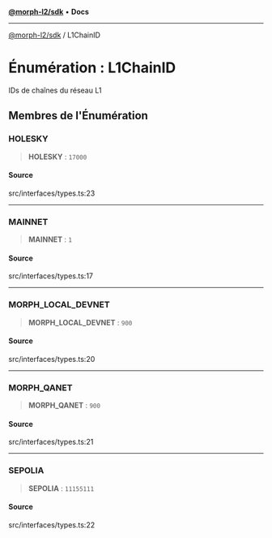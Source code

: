 [**@morph-l2/sdk**](../globals.md) • **Docs**

***

[@morph-l2/sdk](../globals.md) / L1ChainID

# Énumération : L1ChainID

IDs de chaînes du réseau L1

## Membres de l'Énumération

### HOLESKY

> **HOLESKY** : `17000`

#### Source

src/interfaces/types.ts:23

***

### MAINNET

> **MAINNET** : `1`

#### Source

src/interfaces/types.ts:17

***

### MORPH\_LOCAL\_DEVNET

> **MORPH\_LOCAL\_DEVNET** : `900`

#### Source

src/interfaces/types.ts:20

***

### MORPH\_QANET

> **MORPH\_QANET** : `900`

#### Source

src/interfaces/types.ts:21

***

### SEPOLIA

> **SEPOLIA** : `11155111`

#### Source

src/interfaces/types.ts:22
